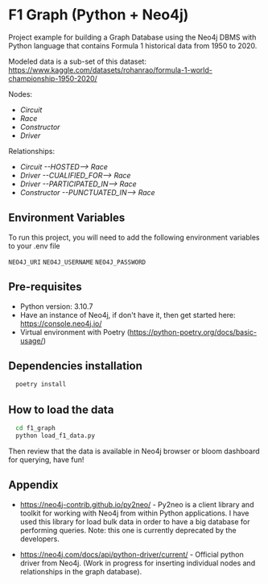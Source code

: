 
# F1 Graph (Python + Neo4j)

Project example for building a Graph Database using the Neo4j DBMS with Python language that contains Formula 1 historical data from 1950 to 2020.

Modeled data is a sub-set of this dataset: https://www.kaggle.com/datasets/rohanrao/formula-1-world-championship-1950-2020/


Nodes:
- *Circuit*
- *Race*
- *Constructor*
- *Driver*

Relationships:
- *Circuit --HOSTED--> Race*
- *Driver --CUALIFIED_FOR--> Race*
- *Driver --PARTICIPATED_IN--> Race*
- *Constructor --PUNCTUATED_IN--> Race*


## Environment Variables

To run this project, you will need to add the following environment variables to your .env file

`NEO4J_URI`
`NEO4J_USERNAME`
`NEO4J_PASSWORD`
## Pre-requisites

- Python version: 3.10.7
- Have an instance of Neo4j, if don't have it, then get started here: https://console.neo4j.io/
- Virtual environment with Poetry (https://python-poetry.org/docs/basic-usage/)


## Dependencies installation

```bash
  poetry install
```


## How to load the data

```bash
  cd f1_graph
  python load_f1_data.py
```

Then review that the data is available in Neo4j browser or bloom dashboard for querying, have fun!

## Appendix

- https://neo4j-contrib.github.io/py2neo/ - Py2neo is a client library and toolkit for working with Neo4j from within Python applications. I have used this library for load bulk data in order to have a big database for performing queries. Note: this one is currently deprecated by the developers.

- https://neo4j.com/docs/api/python-driver/current/ - Official python driver from Neo4j. (Work in progress for inserting individual nodes and relationships in the graph database).

